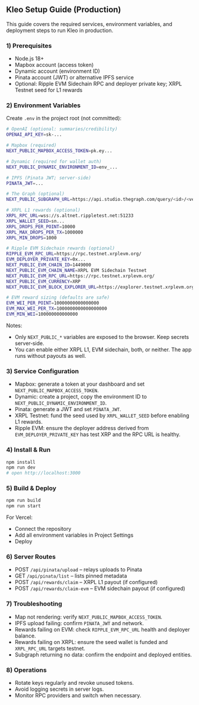 ## Kleo Setup Guide (Production)

This guide covers the required services, environment variables, and deployment steps to run Kleo in production.

### 1) Prerequisites
- Node.js 18+
- Mapbox account (access token)
- Dynamic account (environment ID)
- Pinata account (JWT) or alternative IPFS service
- Optional: Ripple EVM Sidechain RPC and deployer private key; XRPL Testnet seed for L1 rewards

### 2) Environment Variables
Create `.env` in the project root (not committed):

```bash
# OpenAI (optional: summaries/credibility)
OPENAI_API_KEY=sk-...

# Mapbox (required)
NEXT_PUBLIC_MAPBOX_ACCESS_TOKEN=pk.ey...

# Dynamic (required for wallet auth)
NEXT_PUBLIC_DYNAMIC_ENVIRONMENT_ID=env_...

# IPFS (Pinata JWT; server-side)
PINATA_JWT=...

# The Graph (optional)
NEXT_PUBLIC_SUBGRAPH_URL=https://api.studio.thegraph.com/query/<id>/<version>

# XRPL L1 rewards (optional)
XRPL_RPC_URL=wss://s.altnet.rippletest.net:51233
XRPL_WALLET_SEED=sn...
XRPL_DROPS_PER_POINT=10000
XRPL_MAX_DROPS_PER_TX=1000000
XRPL_MIN_DROPS=1000

# Ripple EVM Sidechain rewards (optional)
RIPPLE_EVM_RPC_URL=https://rpc.testnet.xrplevm.org/
EVM_DEPLOYER_PRIVATE_KEY=0x...
NEXT_PUBLIC_EVM_CHAIN_ID=1449000
NEXT_PUBLIC_EVM_CHAIN_NAME=XRPL EVM Sidechain Testnet
NEXT_PUBLIC_EVM_RPC_URL=https://rpc.testnet.xrplevm.org/
NEXT_PUBLIC_EVM_CURRENCY=XRP
NEXT_PUBLIC_EVM_BLOCK_EXPLORER_URL=https://explorer.testnet.xrplevm.org/

# EVM reward sizing (defaults are safe)
EVM_WEI_PER_POINT=10000000000000000
EVM_MAX_WEI_PER_TX=1000000000000000000
EVM_MIN_WEI=100000000000000
```

Notes:
- Only `NEXT_PUBLIC_*` variables are exposed to the browser. Keep secrets server‑side.
- You can enable either XRPL L1, EVM sidechain, both, or neither. The app runs without payouts as well.

### 3) Service Configuration
- Mapbox: generate a token at your dashboard and set `NEXT_PUBLIC_MAPBOX_ACCESS_TOKEN`.
- Dynamic: create a project, copy the environment ID to `NEXT_PUBLIC_DYNAMIC_ENVIRONMENT_ID`.
- Pinata: generate a JWT and set `PINATA_JWT`.
- XRPL Testnet: fund the seed used by `XRPL_WALLET_SEED` before enabling L1 rewards.
- Ripple EVM: ensure the deployer address derived from `EVM_DEPLOYER_PRIVATE_KEY` has test XRP and the RPC URL is healthy.

### 4) Install & Run
```bash
npm install
npm run dev
# open http://localhost:3000
```

### 5) Build & Deploy
```bash
npm run build
npm run start
```

For Vercel:
- Connect the repository
- Add all environment variables in Project Settings
- Deploy

### 6) Server Routes
- POST `/api/pinata/upload` – relays uploads to Pinata
- GET  `/api/pinata/list` – lists pinned metadata
- POST `/api/rewards/claim` – XRPL L1 payout (if configured)
- POST `/api/rewards/claim-evm` – EVM sidechain payout (if configured)

### 7) Troubleshooting
- Map not rendering: verify `NEXT_PUBLIC_MAPBOX_ACCESS_TOKEN`.
- IPFS upload failing: confirm `PINATA_JWT` and network.
- Rewards failing on EVM: check `RIPPLE_EVM_RPC_URL` health and deployer balance.
- Rewards failing on XRPL: ensure the seed wallet is funded and `XRPL_RPC_URL` targets testnet.
- Subgraph returning no data: confirm the endpoint and deployed entities.

### 8) Operations
- Rotate keys regularly and revoke unused tokens.
- Avoid logging secrets in server logs.
- Monitor RPC providers and switch when necessary. 